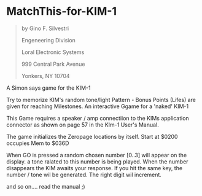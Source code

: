 # MatchThis-for-KIM-1
 >by Gino F. Silvestri
 >
 >Engeneering Division
 >
 >Loral Electronic Systems
 >
 >999 Central Park Avenue
 >
 >Yonkers, NY 10704

A Simon says game for the KIM-1

Try to memorize KIM's random tone/light Pattern - Bonus Points (Lifes) are given for reaching Milestones.
An interactive Ggame for a 'naked' KIM-1

This Game requires a speaker / amp connectiion to the KIMs application connector as shown on page 57 in the KIm-1 User's Manual.

The game initializes the Zeropage locations by itself. 
Start at $0200
occupies Mem to $036D

When GO is pressed a random chosen number [0..3] will appear on the display. a tone ralated to this number is being played. 
When the number disappears the KIM awaits your response. If you hit the same key, the number / tone wil be generated.
The right digit wil increment.

and so on.... read the manual ;)
